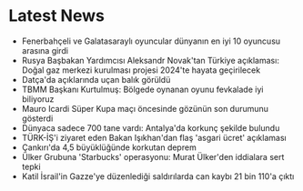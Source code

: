 # Latest News
-  Fenerbahçeli ve Galatasaraylı oyuncular dünyanın en iyi 10 oyuncusu arasına girdi
-  Rusya Başbakan Yardımcısı Aleksandr Novak'tan Türkiye açıklaması: Doğal gaz merkezi kurulması projesi 2024'te hayata geçirilecek
-  Datça'da açıklarında uçan balık görüldü
-  TBMM Başkanı Kurtulmuş: Bölgede oynanan oyunu fevkalade iyi biliyoruz
-  Mauro Icardi Süper Kupa maçı öncesinde gözünün son durumunu gösterdi
-  Dünyaca sadece 700 tane vardı: Antalya'da korkunç şekilde bulundu
-  TÜRK-İŞ'i ziyaret eden Bakan Işıkhan'dan flaş 'asgari ücret' açıklaması
-  Çankırı'da 4,5 büyüklüğünde korkutan deprem
-  Ülker Grubuna 'Starbucks' operasyonu: Murat Ülker'den iddialara sert tepki
-  Katil İsrail'in Gazze'ye düzenlediği saldırılarda can kaybı 21 bin 110'a çıktı
